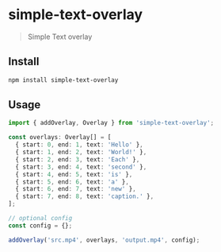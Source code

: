 # simple-text-overlay

<!-- [![npm package][npm-img]][npm-url]
[![Build Status][build-img]][build-url]
[![Downloads][downloads-img]][downloads-url]
[![Issues][issues-img]][issues-url]
[![Code Coverage][codecov-img]][codecov-url]
[![Commitizen Friendly][commitizen-img]][commitizen-url]
[![Semantic Release][semantic-release-img]][semantic-release-url] -->

> Simple Text overlay

## Install

```bash
npm install simple-text-overlay
```

## Usage

```ts
import { addOverlay, Overlay } from 'simple-text-overlay';

const overlays: Overlay[] = [
  { start: 0, end: 1, text: 'Hello' },
  { start: 1, end: 2, text: 'World!' },
  { start: 2, end: 3, text: 'Each' },
  { start: 3, end: 4, text: 'second' },
  { start: 4, end: 5, text: 'is' },
  { start: 5, end: 6, text: 'a' },
  { start: 6, end: 7, text: 'new' },
  { start: 7, end: 8, text: 'caption.' },
];

// optional config
const config = {};

addOverlay('src.mp4', overlays, 'output.mp4', config);
```
